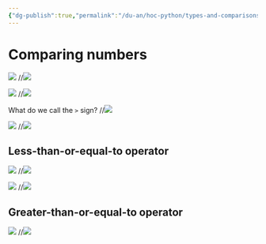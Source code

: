 ```yaml
---
{"dg-publish":true,"permalink":"/du-an/hoc-python/types-and-comparisons/types-and-comparisons/","dgPassFrontmatter":true}
---
```


# Comparing numbers

![](https://i.imgur.com/GmyAiIY.png)
//![](https://i.imgur.com/GOeWNAA.png)

![](https://i.imgur.com/ZL80c1m.png)
//![](https://i.imgur.com/UnMbb7U.png)

What do we call the `>` sign?
//![](https://i.imgur.com/KfVyg2D.png)

![](https://i.imgur.com/TLv7VGz.png)
//![](https://i.imgur.com/AXbVWuj.png)

## Less-than-or-equal-to operator
![](https://i.imgur.com/jRsJfZp.png)
//![](https://i.imgur.com/bTq5jVr.png)

![](https://i.imgur.com/t9bSXvK.png)
//![](https://i.imgur.com/36SDvcV.png)

## Greater-than-or-equal-to operator

![](https://i.imgur.com/rcGCoEI.png)
//![](https://i.imgur.com/iHwE0N4.png)


